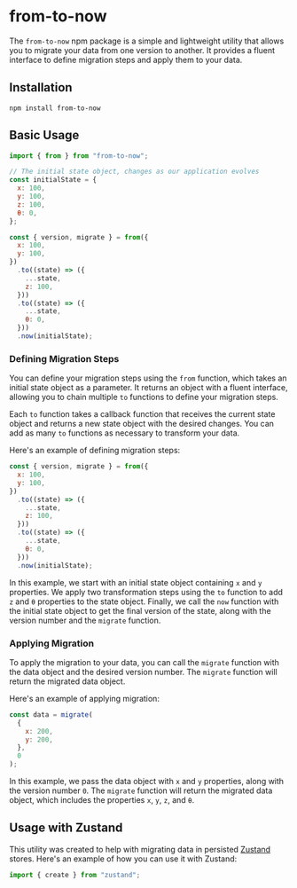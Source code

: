 # from-to-now

The `from-to-now` npm package is a simple and lightweight utility that allows you to migrate your data from one version to another. It provides a fluent interface to define migration steps and apply them to your data.

## Installation

```shell
npm install from-to-now
```

## Basic Usage

```javascript
import { from } from "from-to-now";

// The initial state object, changes as our application evolves
const initialState = {
  x: 100,
  y: 100,
  z: 100,
  θ: 0,
};

const { version, migrate } = from({
  x: 100,
  y: 100,
})
  .to((state) => ({
    ...state,
    z: 100,
  }))
  .to((state) => ({
    ...state,
    θ: 0,
  }))
  .now(initialState);
```

### Defining Migration Steps

You can define your migration steps using the `from` function, which takes an initial state object as a parameter. It returns an object with a fluent interface, allowing you to chain multiple `to` functions to define your migration steps.

Each `to` function takes a callback function that receives the current state object and returns a new state object with the desired changes. You can add as many `to` functions as necessary to transform your data.

Here's an example of defining migration steps:

```javascript
const { version, migrate } = from({
  x: 100,
  y: 100,
})
  .to((state) => ({
    ...state,
    z: 100,
  }))
  .to((state) => ({
    ...state,
    θ: 0,
  }))
  .now(initialState);
```

In this example, we start with an initial state object containing `x` and `y` properties. We apply two transformation steps using the `to` function to add `z` and `θ` properties to the state object. Finally, we call the `now` function with the initial state object to get the final version of the state, along with the version number and the `migrate` function.

### Applying Migration

To apply the migration to your data, you can call the `migrate` function with the data object and the desired version number. The `migrate` function will return the migrated data object.

Here's an example of applying migration:

```javascript
const data = migrate(
  {
    x: 200,
    y: 200,
  },
  0
);
```

In this example, we pass the data object with `x` and `y` properties, along with the version number `0`. The `migrate` function will return the migrated data object, which includes the properties `x`, `y`, `z`, and `θ`.

## Usage with Zustand

This utility was created to help with migrating data in persisted [Zustand](https://github.com/pmndrs/zustand) stores. Here's an example of how you can use it with Zustand:

```javascript
import { create } from "zustand";
```
